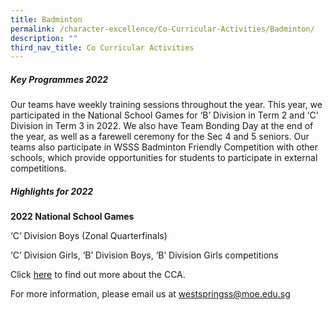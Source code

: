 ```yaml
---
title: Badminton
permalink: /character-excellence/Co-Curricular-Activities/Badminton/
description: ""
third_nav_title: Co Curricular Activities
---
```

##### **Key Programmes 2022**

Our teams have weekly training sessions throughout the year. This year, we participated in the National School Games for ‘B’ Division in Term 2 and ‘C’ Division in Term 3 in 2022. We also have Team Bonding Day at the end of the year, as well as a farewell ceremony for the Sec 4 and 5 seniors. Our teams also participate in WSSS Badminton Friendly Competition with other schools, which provide opportunities for students to participate in external competitions.


##### **Highlights for 2022**

**2022 National School Games**

‘C’ Division Boys (Zonal Quarterfinals)

‘C’ Division Girls, ‘B’ Division Boys, ‘B’ Division Girls competitions


Click <a href="https://youtu.be/ZLBCp-i1ESo" target="_blank">here</a> to find out more about the CCA.

For more information, please email us at [westspringss@moe.edu.sg](westspringss@moe.edu.sg)